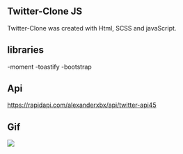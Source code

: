 ## Twitter-Clone JS

Twitter-Clone was created with Html, SCSS and javaScript.

## libraries
-moment
-toastify
-bootstrap

## Api

https://rapidapi.com/alexanderxbx/api/twitter-api45



## Gif

![](/images/twitter.gif)